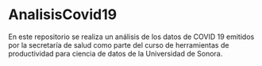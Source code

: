 # AnalisisCovid19
En este repositorio se realiza un análisis de los datos de COVID 19 emitidos por la secretaría de salud como parte del curso de herramientas de productividad para ciencia de datos de la Universidad de Sonora.
